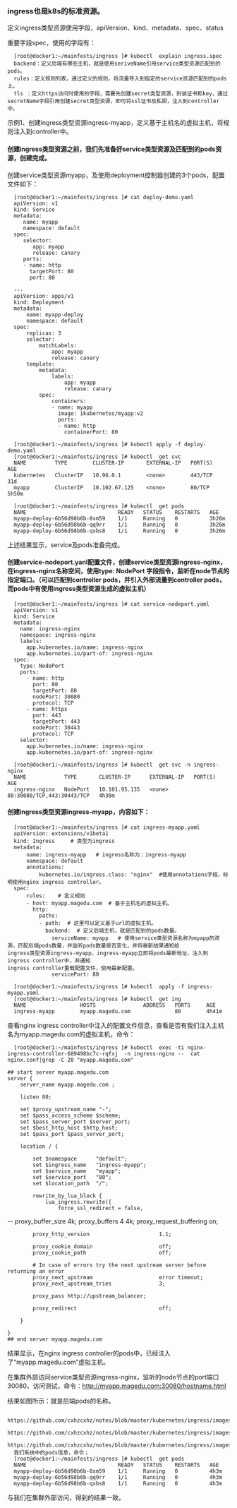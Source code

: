 ### ingress也是k8s的标准资源。
定义ingress类型资源使用字段，apiVersion、kind、metadata、spec、status

重要字段spec，使用的字段有：

      [root@docker1:~/mainfests/ingress ]# kubectl  explain ingress.spec
      backend：定义后端有哪些主机，就是使用seriveName引用service类型资源匹配到的pods。
      rules：定义规则列表，通过定义的规则，将流量导入到指定的service资源匹配到的pods上。
      tls ：定义https访问时使用的字段，需要先创建secret类型资源，封装证书和key，通过secretName字段引用创建secret类型资源，即可将ssl证书及私钥，注入到controller中。


示例1、创建ingress类型资源ingress-myapp，定义基于主机名的虚拟主机，将规则注入到controller中。
#### 创建ingress类型资源之前，我们先准备好service类型资源及匹配到的pods资源，创建完成。
创建service类型资源myapp，及使用deployment控制器创建的3个pods，配置文件如下：

      [root@docker1:~/mainfests/ingress ]# cat deploy-demo.yaml 
      apiVersion: v1
      kind: Service
      metadata:
         name: myapp
         namespace: default
      spec:
         selector:
            app: myapp
            release: canary
         ports:
         - name: http
           targetPort: 80
           port: 80

      ---
      apiVersion: apps/v1
      kind: Deployment
      metadata:
          name: myapp-deploy
          namespace: default
      spec:
          replicas: 3 
          selector:
              matchLabels:
                  app: myapp
                  release: canary
          template:
              metadata:
                  labels:
                      app: myapp
                      release: canary
              spec:
                  containers:
                  - name: myapp
                    image: ikubernetes/myapp:v2
                    ports:
                    - name: http
                      containerPort: 80
      
      [root@docker1:~/mainfests/ingress ]# kubectl apply -f deploy-demo.yaml
      [root@docker1:~/mainfests/ingress ]# kubectl  get svc
      NAME         TYPE        CLUSTER-IP       EXTERNAL-IP   PORT(S)             AGE
      kubernetes   ClusterIP   10.96.0.1        <none>        443/TCP             31d
      myapp        ClusterIP   10.102.67.125    <none>        80/TCP              5h50m
      
      [root@docker1:~/mainfests/ingress ]# kubectl  get pods
      NAME                             READY   STATUS    RESTARTS   AGE
      myapp-deploy-6b56d98b6b-8xm59    1/1     Running   0          3h26m
      myapp-deploy-6b56d98b6b-qq9rr    1/1     Running   0          3h26m
      myapp-deploy-6b56d98b6b-qxbs8    1/1     Running   0          3h26m
上述结果显示，service及pods准备完成。

#### 创建service-nodeport.yanl配置文件，创建service类型资源ingress-nginx，在ingress-nginx名称空间，使用type: NodePort 字段指令，监听在node节点的指定端口。（可以匹配到controller pods，并引入外部流量到controller pods，而pods中有使用ingress类型资源生成的虚拟主机）

      [root@docker1:~/mainfests/ingress ]# cat service-nodeport.yaml 
      apiVersion: v1
      kind: Service
      metadata:
        name: ingress-nginx
        namespace: ingress-nginx
        labels:
          app.kubernetes.io/name: ingress-nginx
          app.kubernetes.io/part-of: ingress-nginx
      spec:
        type: NodePort
        ports:
          - name: http
            port: 80
            targetPort: 80
            nodePort: 30080
            protocol: TCP
          - name: https
            port: 443
            targetPort: 443
            nodePort: 30443
            protocol: TCP
        selector:
          app.kubernetes.io/name: ingress-nginx
          app.kubernetes.io/part-of: ingress-nginx

      [root@docker1:~/mainfests/ingress ]# kubectl  get svc -n ingress-nginx
      NAME            TYPE       CLUSTER-IP      EXTERNAL-IP   PORT(S)                      AGE
      ingress-nginx   NodePort   10.101.95.135   <none>        80:30080/TCP,443:30443/TCP   4h38m


#### 创建ingress类型资源ingress-myapp，内容如下：

      [root@docker1:~/mainfests/ingress ]# cat ingress-myapp.yaml 
      apiVersion: extensions/v1beta1
      kind: Ingress     # 类型为ingress
      metadata:
          name: ingress-myapp   # ingress名称为：ingress-myapp
          namespace: default
          annotations:
              kubernetes.io/ingress.class: "nginx"  #使用annotations字段，标明使用nginx ingress controller。
      spec:
          rules:    # 定义规则
          - host: myapp.magedu.com  # 基于主机名的虚拟主机。
            http:
              paths:
              - path:  # 这里可以定义基于url的虚拟主机。
                backend:  # 定义后端主机，就是匹配到的pods数量。
                  serviceName: myapp   # 使用service类型资源名称为myapp的资源，匹配后端pods数量，并监听pods数量是否变化，并将最新结果通知给                                              ingress类型资源ingress-myapp，ingress-myapp立即将pods最新地址，注入到ingress controller中，并通知                                            ingress controller重载配置文件，使用最新配置。
                  servicePort: 80
      
      [root@docker1:~/mainfests/ingress ]# kubectl  apply -f ingress-myapp.yaml
      [root@docker1:~/mainfests/ingress ]# kubectl  get ing
      NAME                 HOSTS               ADDRESS   PORTS     AGE
      ingress-myapp        myapp.magedu.com              80        4h41m
      
查看nginx ingress controller中注入的配置文件信息，查看是否有我们注入主机名为myapp.magedu.com的虚拟主机，命令：
      
      [root@docker1:~/mainfests/ingress ]# kubectl  exec -ti nginx-ingress-controller-689498bc7c-rqfxj  -n ingress-nginx --  cat nginx.conf|grep -C 20 "myapp.magedu.com"

	## start server myapp.magedu.com
	server {
		server_name myapp.magedu.com ;
		
		listen 80;
		
		set $proxy_upstream_name "-";
		set $pass_access_scheme $scheme;
		set $pass_server_port $server_port;
		set $best_http_host $http_host;
		set $pass_port $pass_server_port;
		
		location / {
			
			set $namespace      "default";
			set $ingress_name   "ingress-myapp";
			set $service_name   "myapp";
			set $service_port   "80";
			set $location_path  "/";
			
			rewrite_by_lua_block {
				lua_ingress.rewrite({
					force_ssl_redirect = false,
--
  			proxy_buffer_size                       4k;
			proxy_buffers                           4 4k;
			proxy_request_buffering                 on;
			
			proxy_http_version                      1.1;
			
			proxy_cookie_domain                     off;
			proxy_cookie_path                       off;
			
			# In case of errors try the next upstream server before returning an error
			proxy_next_upstream                     error timeout;
			proxy_next_upstream_tries               3;
			
			proxy_pass http://upstream_balancer;
			
			proxy_redirect                          off;
			
		}
		
	}
	## end server myapp.magedu.com
结果显示，在nginx ingress controller的pods中，已经注入了“myapp.magedu.com”虚拟主机。

在集群外部访问service类型资源ingress-nginx，监听的node节点的port端口30080，访问测试，命令：http://myapp.magedu.com:30080/hostname.html

结果如图所示：就是后端pods的名称。

      https://github.com/cxhzcxhz/notes/blob/master/kubernetes/ingress/images/myapp.magedu.com1.png
      https://github.com/cxhzcxhz/notes/blob/master/kubernetes/ingress/images/myapp.magedu.com2.png
      https://github.com/cxhzcxhz/notes/blob/master/kubernetes/ingress/images/myapp.magedu.com3.png
      我们系统中的pods信息，命令；
      [root@docker1:~/mainfests/ingress ]# kubectl  get pods
      NAME                             READY   STATUS    RESTARTS   AGE
      myapp-deploy-6b56d98b6b-8xm59    1/1     Running   0          4h3m
      myapp-deploy-6b56d98b6b-qq9rr    1/1     Running   0          4h3m
      myapp-deploy-6b56d98b6b-qxbs8    1/1     Running   0          4h3m
      
与我们在集群外部访问，得到的结果一致。     

